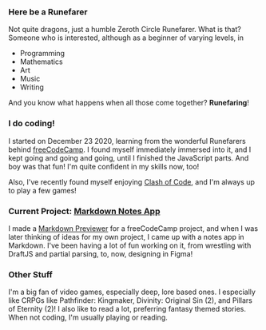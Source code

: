 ### Here be a Runefarer
Not quite dragons, just a humble Zeroth Circle Runefarer. What is that? Someone who is interested, although as a beginner of varying levels, in
- Programming
- Mathematics
- Art
- Music
- Writing

And you know what happens when all those come together? **Runefaring**!

### I do coding!
I started on December 23 2020, learning from the wonderful Runefarers behind [freeCodeCamp](https://www.freecodecamp.org/). I found myself immediately immersed into it, and I kept going and going and going, until I finished the JavaScript parts. And boy was that fun! I'm quite confident in my skills now, too!

Also, I've recently found myself enjoying [Clash of Code](https://www.codingame.com/multiplayer/clashofcode), and I'm always up to play a few games!

### Current Project: [Markdown Notes App](https://github.com/Runefarer/md-notes)
I made a [Markdown Previewer](https://codepen.io/Runefarer/full/mdOJwGO) for a freeCodeCamp project, and when I was later thinking of ideas for my own project, I came up with a notes app in Markdown. I've been having a lot of fun working on it, from wrestling with DraftJS and partial parsing, to, now, designing in Figma!

### Other Stuff
I'm a big fan of video games, especially deep, lore based ones. I especially like CRPGs like Pathfinder: Kingmaker, Divinity: Original Sin (2), and Pillars of Eternity (2)! I also like to read a lot, preferring fantasy themed stories. When not coding, I'm usually playing or reading.
